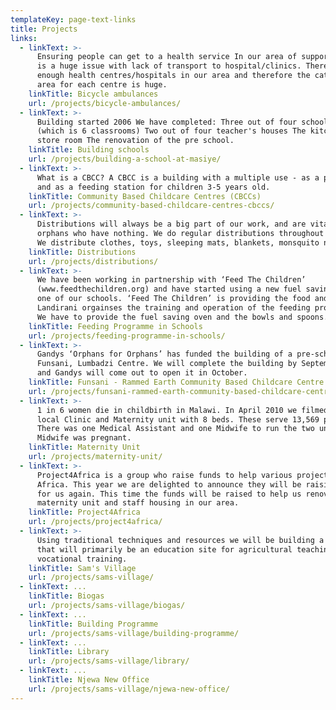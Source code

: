 ```yaml
---
templateKey: page-text-links
title: Projects
links:
  - linkText: >-
      Ensuring people can get to a health service In our area of support there
      is a huge issue with lack of transport to hospital/clinics. There are not
      enough health centres/hospitals in our area and therefore the catchment
      area for each centre is huge.
    linkTitle: Bicycle ambulances
    url: /projects/bicycle-ambulances/
  - linkText: >-
      Building started 2006 We have completed: Three out of four school blocks
      (which is 6 classrooms) Two out of four teacher's houses The kitchen and
      store room The renovation of the pre school.
    linkTitle: Building schools
    url: /projects/building-a-school-at-masiye/
  - linkText: >-
      What is a CBCC? A CBCC is a building with a multiple use - as a pre-school
      and as a feeding station for children 3-5 years old.
    linkTitle: Community Based Childcare Centres (CBCCs)
    url: /projects/community-based-childcare-centres-cbccs/
  - linkText: >-
      Distributions will always be a big part of our work, and are vital to the
      orphans who have nothing. We do regular distributions throughout our area.
      We distribute clothes, toys, sleeping mats, blankets, monsquito nets.
    linkTitle: Distributions
    url: /projects/distributions/
  - linkText: >-
      We have been working in partnership with ‘Feed The Children’
      (www.feedthechildren.org) and have started using a new fuel saving oven in
      one of our schools. ‘Feed The Children’ is providing the food and
      Landirani orgainses the training and operation of the feeding programme.
      We have to provide the fuel saving oven and the bowls and spoons.
    linkTitle: Feeding Programme in Schools
    url: /projects/feeding-programme-in-schools/
  - linkText: >-
      Gandys ‘Orphans for Orphans’ has funded the building of a pre-school at
      Funsani, Lumbadzi Centre. We will complete the building by September 2017
      and Gandys will come out to open it in October.
    linkTitle: Funsani - Rammed Earth Community Based Childcare Centre (CBCC)
    url: /projects/funsani-rammed-earth-community-based-childcare-centre-cbcc/
  - linkText: >-
      1 in 6 women die in childbirth in Malawi. In April 2010 we filmed in our
      local Clinic and Maternity unit with 8 beds. These serve 13,569 people.
      There was one Medical Assistant and one Midwife to run the two units. The
      Midwife was pregnant.
    linkTitle: Maternity Unit
    url: /projects/maternity-unit/
  - linkText: >-
      Project4Africa is a group who raise funds to help various projects in
      Africa. This year we are delighted to announce they will be raising money
      for us again. This time the funds will be raised to help us renovate a
      maternity unit and staff housing in our area.
    linkTitle: Project4Africa
    url: /projects/project4africa/
  - linkText: >-
      Using traditional techniques and resources we will be building a village
      that will primarily be an education site for agricultural teaching and
      vocational training. 
    linkTitle: Sam's Village
    url: /projects/sams-village/
  - linkText: ...
    linkTitle: Biogas
    url: /projects/sams-village/biogas/
  - linkText: ...
    linkTitle: Building Programme
    url: /projects/sams-village/building-programme/
  - linkText: ...
    linkTitle: Library
    url: /projects/sams-village/library/
  - linkText: ...
    linkTitle: Njewa New Office
    url: /projects/sams-village/njewa-new-office/
---
```


